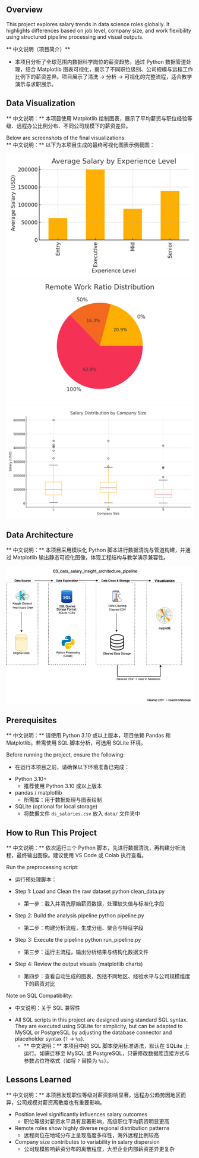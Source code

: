 ## Overview
This project explores salary trends in data science roles globally. It highlights differences based on job level, company size, and work flexibility using structured pipeline processing and visual outputs.

** 中文说明（项目简介）**
- 本项目分析了全球范围内数据科学岗位的薪资趋势。通过 Python 数据管道处理，结合 Matplotlib 图表可视化，揭示了不同职位级别、公司规模与远程工作比例下的薪资差异。项目展示了清洗 → 分析 → 可视化的完整流程，适合教学演示与求职展示。

## Data Visualization
** 中文说明：** 本项目使用 Matplotlib 绘制图表，展示了平均薪资与职位经验等级、远程办公比例分布、不同公司规模下的薪资差异。

Below are screenshots of the final visualizations:  
  ** 中文说明：** 以下为本项目生成的最终可视化图表示例截图：

![matplotlib dashboard image](chart1_average_salary_by_experience_level.png)
![matplotlib dashboard image](chart2_remote_work_ratio_distribution.png)
![matplotlib dashboard image](chart3_salary_distribution_by_company_size.png)

## Data Architecture
** 中文说明：** 本项目采用模块化 Python 脚本进行数据清洗与管道构建，并通过 Matplotlib 输出静态可视化图像，体现工程结构与教学演示兼容性。

![Data Architecture](data_salary_insight_pipeline_architecture.png)

## Prerequisites
** 中文说明：** 请使用 Python 3.10 或以上版本，项目依赖 Pandas 和 Matplotlib。若需使用 SQL 脚本分析，可选用 SQLite 环境。

Before running the project, ensure the following:
 * 在运行本项目之前，请确保以下环境准备已完成：

- Python 3.10+
  * 推荐使用 Python 3.10 或以上版本 
- pandas / matplotlib
  * 所需库：用于数据处理与图表绘制
- SQLite (optional for local storage)
  * 将数据文件 `ds_salaries.csv` 放入 `data/` 文件夹中
    
## How to Run This Project
** 中文说明：** 依次运行三个 Python 脚本，先进行数据清洗，再构建分析流程，最终输出图像。建议使用 VS Code 或 Colab 执行查看。

Run the preprocessing script:
 * 运行预处理脚本：
  
- Step 1: Load and Clean the raw dataset
python clean_data.py
  * 第一步：载入并清洗原始薪资数据，处理缺失值与标准化字段

- Step 2: Build the analysis pipeline
python pipeline.py
  * 第二步：构建分析流程，生成分组、聚合与特征字段
    
- Step 3: Execute the pipeline
python run_pipeline.py
  * 第三步：运行主流程，输出分析结果与结构化数据文件
    
- Step 4: Review the output visuals (matplotlib charts)
  * 第四步：查看自动生成的图表，包括不同地区、经验水平与公司规模维度下的薪资对比
    
Note on SQL Compatibility:
 * 中文说明：关于 SQL 兼容性

- All SQL scripts in this project are designed using standard SQL syntax. They are executed using SQLite for simplicity, but can be adapted to MySQL or PostgreSQL by adjusting the database connector and placeholder syntax (`?` → `%s`).
  - ** 中文说明：** 本项目中的 SQL 脚本使用标准语法，默认在 SQLite 上运行。如需迁移至 MySQL 或 PostgreSQL，只需修改数据库连接方式与参数占位符格式（如将 `?` 替换为 `%s`）。

## Lessons Learned
** 中文说明：** 本项目发现职位等级对薪资影响显著，远程办公趋势因地区而异，公司规模对薪资离散度也有重要影响。

- Position level significantly influences salary outcomes
  * 职位等级对薪资水平具有显著影响，高级职位平均薪资明显更高
- Remote roles show highly diverse regional distribution patterns
  * 远程岗位在地域分布上呈现高度多样性，海外远程比例较高  
- Company size contributes to variability in salary dispersion
  * 公司规模影响薪资分布的离散程度，大型企业内部薪资差异更复杂
